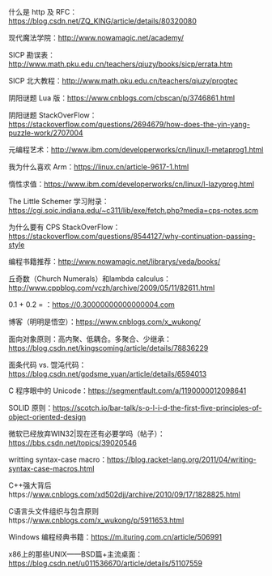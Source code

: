 什么是 http 及 RFC： https://blog.csdn.net/ZQ_KING/article/details/80320080



现代魔法学院：http://www.nowamagic.net/academy/



SICP 勘误表：http://www.math.pku.edu.cn/teachers/qiuzy/books/sicp/errata.htm



SICP 北大教程：http://www.math.pku.edu.cn/teachers/qiuzy/progtec



阴阳谜题 Lua 版：https://www.cnblogs.com/cbscan/p/3746861.html



阴阳谜题 StackOverFlow：https://stackoverflow.com/questions/2694679/how-does-the-yin-yang-puzzle-work/2707004



元编程艺术：http://www.ibm.com/developerworks/cn/linux/l-metaprog1.html



我为什么喜欢 Arm：https://linux.cn/article-9617-1.html



惰性求值：https://www.ibm.com/developerworks/cn/linux/l-lazyprog.html



The Little Schemer 学习附录：https://cgi.soic.indiana.edu/~c311/lib/exe/fetch.php?media=cps-notes.scm



为什么要有 CPS StackOverFlow：https://stackoverflow.com/questions/8544127/why-continuation-passing-style



编程书籍推荐：http://www.nowamagic.net/librarys/veda/books/



丘奇数（Church Numerals）和lambda calculus：http://www.cppblog.com/vczh/archive/2009/05/11/82611.html



0.1 + 0.2 = ：https://0.30000000000000004.com



博客（明明是悟空）：https://www.cnblogs.com/x_wukong/



面向对象原则：高内聚、低耦合。多聚合、少继承：https://blog.csdn.net/kingscoming/article/details/78836229



面条代码 vs. 馄沌代码：https://blog.csdn.net/godsme_yuan/article/details/6594013



C 程序眼中的 Unicode：https://segmentfault.com/a/1190000012098641



SOLID 原则：https://scotch.io/bar-talk/s-o-l-i-d-the-first-five-principles-of-object-oriented-design



微软已经放弃WIN32|现在还有必要学吗（帖子）：https://bbs.csdn.net/topics/39020546



writting syntax-case macro：https://blog.racket-lang.org/2011/04/writing-syntax-case-macros.html



C++强大背后https://www.cnblogs.com/xd502djj/archive/2010/09/17/1828825.html



C语言头文件组织与包含原则https://www.cnblogs.com/x_wukong/p/5911653.html



Windows 编程经典书籍：https://m.ituring.com.cn/article/506991



x86上的那些UNIX——BSD篇+主流桌面：https://blog.csdn.net/u011536670/article/details/51107559
